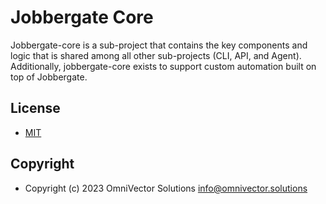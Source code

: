 # Jobbergate Core

Jobbergate-core is a sub-project that contains the key components and logic that is shared among all other sub-projects
(CLI, API, and Agent). Additionally, jobbergate-core exists to support custom automation built on top of Jobbergate.

## License

* [MIT](LICENSE)

## Copyright

* Copyright (c) 2023 OmniVector Solutions <info@omnivector.solutions>
